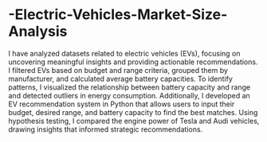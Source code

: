 # -Electric-Vehicles-Market-Size-Analysis
 I have analyzed datasets related to electric vehicles (EVs),
 focusing on uncovering meaningful insights and providing
 actionable recommendations. I filtered EVs based on budget and
 range criteria, grouped them by manufacturer, and calculated
 average battery capacities. To identify patterns, I visualized the
 relationship between battery capacity and range and detected
 outliers in energy consumption. Additionally, I developed an EV
 recommendation system in Python that allows users to input their
 budget, desired range, and battery capacity to find the best
 matches. Using hypothesis testing, I compared the engine power
 of Tesla and Audi vehicles, drawing insights that informed
 strategic recommendations.
